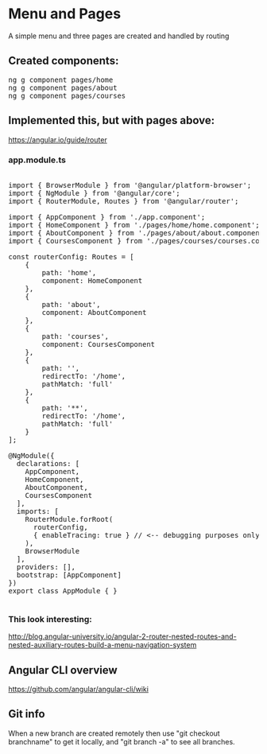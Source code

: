 
# Menu and Pages

A simple menu and three pages are created and handled by routing

## Created components:

<pre>
ng g component pages/home
ng g component pages/about
ng g component pages/courses
</pre>

## Implemented this, but with pages above:
https://angular.io/guide/router

### app.module.ts

<pre>

import { BrowserModule } from '@angular/platform-browser';
import { NgModule } from '@angular/core';
import { RouterModule, Routes } from '@angular/router';

import { AppComponent } from './app.component';
import { HomeComponent } from './pages/home/home.component';
import { AboutComponent } from './pages/about/about.component';
import { CoursesComponent } from './pages/courses/courses.component';

const routerConfig: Routes = [
    {
        path: 'home',
        component: HomeComponent
    },
    {
        path: 'about',
        component: AboutComponent
    },
    {
        path: 'courses',
        component: CoursesComponent
    },
    {
        path: '',
        redirectTo: '/home',
        pathMatch: 'full'
    },
    {
        path: '**',
        redirectTo: '/home',
        pathMatch: 'full'
    }
];

@NgModule({
  declarations: [
    AppComponent,
    HomeComponent,
    AboutComponent,
    CoursesComponent
  ],
  imports: [
    RouterModule.forRoot(
      routerConfig,
      { enableTracing: true } // <-- debugging purposes only
    ),
    BrowserModule
  ],
  providers: [],
  bootstrap: [AppComponent]
})
export class AppModule { }

</pre>

### This look interesting:
http://blog.angular-university.io/angular-2-router-nested-routes-and-nested-auxiliary-routes-build-a-menu-navigation-system



## Angular CLI overview
https://github.com/angular/angular-cli/wiki

## Git info

When a new branch are created remotely then use "git checkout branchname" to get it locally, and "git branch -a" to see all branches.
